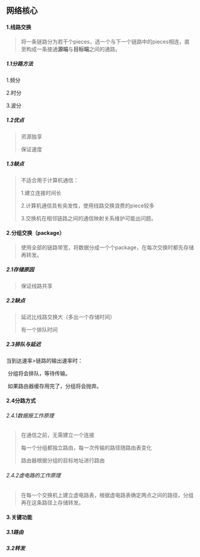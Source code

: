 ## 网络核心

#### 1.线路交换

> 将一条链路分为若干个pieces，选一个与下一个链路中的pieces相连，直至构成一条接通**源端**与**目标端**之间的通路。

##### 1.1分路方法

1.频分

2.时分

3.波分

##### 1.2优点

> 资源独享
>
> 保证速度

##### 1.3缺点

> 不适合用于计算机通信：
>
> 1.建立连接时间长
>
> 2.计算机通信具有突发性，使用线路交换浪费的piece较多
>
> 3.交换机在相邻链路之间的通信映射关系维护可能出问题。



#### 2.分组交换（package）

> 使用全部的链路带宽，将数据分成一个个package，在每次交换时都先存储再转发。

##### 2.1存储原因

> 保证线路共享

##### 2.2缺点

> 延迟比线路交换大（多出一个存储时间）
>
> 有一个排队时间

##### 2.3排队与延迟

当到达速率>链路的输出速率时：

​		分组将会排队，等待传输。

​		如果路由器缓存用完了，分组将会抛弃。

#### 2.4分路方式

###### 2.4.1数据报工作原理

> 在通信之前，无需建立一个连接
>
> 每一个分组都独立路由，每一次传输的路径随路由表变化
>
> 路由器根据分组的目标地址进行路由

###### 2.4.2虚电路的工作原理

> 在每一个交换机上建立虚电路表，根据虚电路表确定两点之间的路径，分组再在这条路径上存储转发。

#### 3.关键功能

##### 3.1路由

##### 3.2转发


